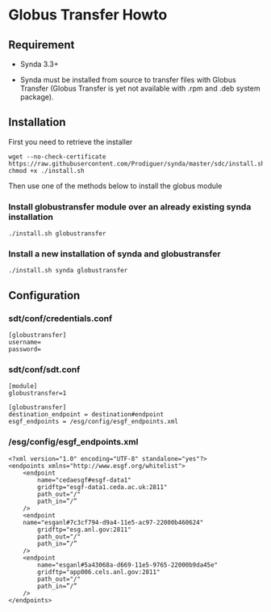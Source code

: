 # Globus Transfer Howto

## Requirement

* Synda 3.3+

* Synda must be installed from source to transfer files with Globus Transfer
(Globus Transfer is yet not available with .rpm and .deb system package).

## Installation

First you need to retrieve the installer

    wget --no-check-certificate https://raw.githubusercontent.com/Prodiguer/synda/master/sdc/install.sh
    chmod +x ./install.sh

Then use one of the methods below to install the globus module

### Install globustransfer module over an already existing synda installation

    ./install.sh globustransfer

### Install a new installation of synda and globustransfer

    ./install.sh synda globustransfer

## Configuration

### sdt/conf/credentials.conf

    [globustransfer]
    username=
    password=

### sdt/conf/sdt.conf

    [module]
    globustransfer=1

    [globustransfer]
    destination_endpoint = destination#endpoint
    esgf_endpoints = /esg/config/esgf_endpoints.xml

### /esg/config/esgf_endpoints.xml

    <?xml version="1.0" encoding="UTF-8" standalone="yes"?>
    <endpoints xmlns="http://www.esgf.org/whitelist">
        <endpoint
            name="cedaesgf#esgf-data1"
            gridftp="esgf-data1.ceda.ac.uk:2811"
            path_out="/"
            path_in=”/”
        />
        <endpoint
        name="esganl#7c3cf794-d9a4-11e5-ac97-22000b460624"
            gridftp="esg.anl.gov:2811"
            path_out="/"
            path_in=”/”
        />
        <endpoint
            name="esganl#5a43068a-d669-11e5-9765-22000b9da45e"
            gridftp="app006.cels.anl.gov:2811"
            path_out="/"
            path_in=”/”
        />
    </endpoints>
